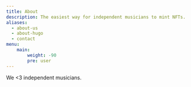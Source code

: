 ```yaml
---
title: About
description: The easiest way for independent musicians to mint NFTs.
aliases:
  - about-us
  - about-hugo
  - contact
menu:
    main: 
        weight: -90
        pre: user
---
```


We <3 independent musicians.
